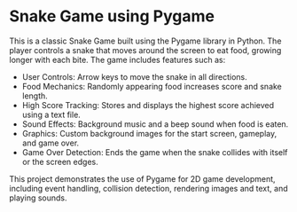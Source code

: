 # Snake Game using Pygame

This is a classic Snake Game built using the Pygame library in Python. The player controls a snake that moves around the screen to eat food, growing longer with each bite. The game includes features such as:

* User Controls: Arrow keys to move the snake in all directions.
* Food Mechanics: Randomly appearing food increases score and snake length.
* High Score Tracking: Stores and displays the highest score achieved using a text file.
* Sound Effects: Background music and a beep sound when food is eaten.
* Graphics: Custom background images for the start screen, gameplay, and game over.
* Game Over Detection: Ends the game when the snake collides with itself or the screen edges.

This project demonstrates the use of Pygame for 2D game development, including event handling, collision detection, rendering images and text, and playing sounds.
